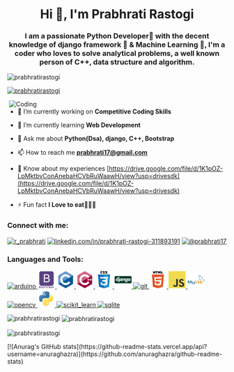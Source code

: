 <h1 align="center">Hi 👋, I'm Prabhrati Rastogi</h1>
<h3 align="center">I am a passionate Python Developer🌟 with the decent knowledge of django framework 👀 & Machine Learning 🌱, I'm a coder who loves to solve analytical problems, a well known person of C++, data structure and algorithm.</h3>

<p align="left"> <img src="https://komarev.com/ghpvc/?username=prabhratirastogi&label=Profile%20views&color=0e75b6&style=flat" alt="prabhratirastogi" /> </p>

<p align="left"> <a href="https://github.com/ryo-ma/github-profile-trophy"><img src="https://github-profile-trophy.vercel.app/?username=prabhratirastogi" alt="prabhratirastogi" /></a> </p>
<img align="right" alt="Coding" width="500" src="https://cdn.dribbble.com/users/2646423/screenshots/5507196/computer.gif">

- 🔭 I’m currently working on **Competitive Coding Skills**

- 🌱 I’m currently learning **Web Development**

- 💬 Ask me about **Python(Dsa), django, C++, Bootstrap**

- 📫 How to reach me **prabhrati17@gmail.com**

- 📄 Know about my experiences [https://drive.google.com/file/d/1K1pOZ-LpMktbvConAnebaHCVbRuWaawH/view?usp=drivesdk](https://drive.google.com/file/d/1K1pOZ-LpMktbvConAnebaHCVbRuWaawH/view?usp=drivesdk)

- ⚡ Fun fact **I Love to eat🍕🍩🌮**

<h3 align="left">Connect with me:</h3>
<p align="left">
<a href="https://twitter.com/r_prabhrati" target="blank"><img align="center" src="https://raw.githubusercontent.com/rahuldkjain/github-profile-readme-generator/master/src/images/icons/Social/twitter.svg" alt="r_prabhrati" height="30" width="40" /></a>
<a href="https://linkedin.com/in/linkedin.com/in/prabhrati-rastogi-311893191" target="blank"><img align="center" src="https://raw.githubusercontent.com/rahuldkjain/github-profile-readme-generator/master/src/images/icons/Social/linked-in-alt.svg" alt="linkedin.com/in/prabhrati-rastogi-311893191" height="30" width="40" /></a>
<a href="https://www.hackerrank.com/@prabhrati17" target="blank"><img align="center" src="https://raw.githubusercontent.com/rahuldkjain/github-profile-readme-generator/master/src/images/icons/Social/hackerrank.svg" alt="@prabhrati17" height="30" width="40" /></a>
</p>

<h3 align="left">Languages and Tools:</h3>
<p align="left"> <a href="https://www.arduino.cc/" target="_blank"> <img src="https://cdn.worldvectorlogo.com/logos/arduino-1.svg" alt="arduino" width="40" height="40"/> </a> <a href="https://getbootstrap.com" target="_blank"> <img src="https://raw.githubusercontent.com/devicons/devicon/master/icons/bootstrap/bootstrap-plain-wordmark.svg" alt="bootstrap" width="40" height="40"/> </a> <a href="https://www.cprogramming.com/" target="_blank"> <img src="https://raw.githubusercontent.com/devicons/devicon/master/icons/c/c-original.svg" alt="c" width="40" height="40"/> </a> <a href="https://www.w3schools.com/cpp/" target="_blank"> <img src="https://raw.githubusercontent.com/devicons/devicon/master/icons/cplusplus/cplusplus-original.svg" alt="cplusplus" width="40" height="40"/> </a> <a href="https://www.w3schools.com/css/" target="_blank"> <img src="https://raw.githubusercontent.com/devicons/devicon/master/icons/css3/css3-original-wordmark.svg" alt="css3" width="40" height="40"/> </a> <a href="https://www.djangoproject.com/" target="_blank"> <img src="https://raw.githubusercontent.com/devicons/devicon/master/icons/django/django-original.svg" alt="django" width="40" height="40"/> </a> <a href="https://git-scm.com/" target="_blank"> <img src="https://www.vectorlogo.zone/logos/git-scm/git-scm-icon.svg" alt="git" width="40" height="40"/> </a> <a href="https://www.w3.org/html/" target="_blank"> <img src="https://raw.githubusercontent.com/devicons/devicon/master/icons/html5/html5-original-wordmark.svg" alt="html5" width="40" height="40"/> </a> <a href="https://developer.mozilla.org/en-US/docs/Web/JavaScript" target="_blank"> <img src="https://raw.githubusercontent.com/devicons/devicon/master/icons/javascript/javascript-original.svg" alt="javascript" width="40" height="40"/> </a> <a href="https://www.mysql.com/" target="_blank"> <img src="https://raw.githubusercontent.com/devicons/devicon/master/icons/mysql/mysql-original-wordmark.svg" alt="mysql" width="40" height="40"/> </a> <a href="https://opencv.org/" target="_blank"> <img src="https://www.vectorlogo.zone/logos/opencv/opencv-icon.svg" alt="opencv" width="40" height="40"/> </a> <a href="https://www.python.org" target="_blank"> <img src="https://raw.githubusercontent.com/devicons/devicon/master/icons/python/python-original.svg" alt="python" width="40" height="40"/> </a> <a href="https://scikit-learn.org/" target="_blank"> <img src="https://upload.wikimedia.org/wikipedia/commons/0/05/Scikit_learn_logo_small.svg" alt="scikit_learn" width="40" height="40"/> </a> <a href="https://www.sqlite.org/" target="_blank"> <img src="https://www.vectorlogo.zone/logos/sqlite/sqlite-icon.svg" alt="sqlite" width="40" height="40"/> </a> </p>

<p><img align="left" color="#191919"src="https://github-readme-stats.vercel.app/api/top-langs?username=prabhratirastogi&show_icons=true&locale=en&layout=compact" alt="prabhratirastogi"  /></p>

<p>&nbsp;<img align="center" src="https://github-readme-stats.vercel.app/api?username=prabhratirastogi&show_icons=true&locale=en" alt="prabhratirastogi" /></p>

<p><img align="center" src="https://github-readme-streak-stats.herokuapp.com/?user=prabhratirastogi&" alt="prabhratirastogi" /></p>
[![Anurag's GitHub stats](https://github-readme-stats.vercel.app/api?username=anuraghazra)](https://github.com/anuraghazra/github-readme-stats)


